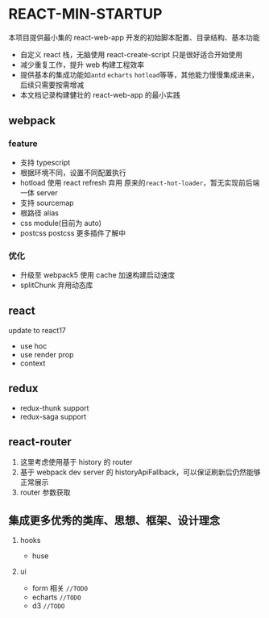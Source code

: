 # REACT-MIN-STARTUP

本项目提供最小集的 react-web-app 开发的初始脚本配置、目录结构、基本功能

- 自定义 react 栈，无脑使用 react-create-script 只是很好适合开始使用
- 减少重复工作，提升 web 构建工程效率
- 提供基本的集成功能如`antd` `echarts` `hotload`等等，其他能力慢慢集成进来，后续只需要按需增减
- 本文档记录构建健壮的 react-web-app 的最小实践

## webpack

### feature

- 支持 typescript
- 根据环境不同，设置不同配置执行
- hotload 使用 react refresh 弃用 原来的`react-hot-loader`，暂无实现前后端一体 server
- 支持 sourcemap
- 根路径 alias
- css module(目前为 auto)
- postcss postcss 更多插件了解中

### 优化

- 升级至 webpack5 使用 cache 加速构建启动速度
- splitChunk 弃用动态库

## react

update to react17

- use hoc
- use render prop
- context

## redux

- redux-thunk support
- redux-saga support

## react-router

1. 这里考虑使用基于 history 的 router
2. 基于 webpack dev server 的 historyApiFallback，可以保证刷新后仍然能够正常展示
3. router 参数获取

## 集成更多优秀的类库、思想、框架、设计理念

1. hooks

   - huse

2. ui

   - form 相关 `//TODO`
   - echarts `//TODO`
   - d3 `//TODO`
